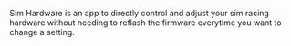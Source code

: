 Sim Hardware is an app to directly control and adjust your sim racing hardware without needing to reflash the firmware everytime you want to change a setting.
